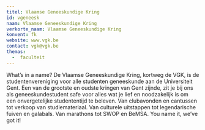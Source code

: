 ```yaml
---
titel: Vlaamse Geneeskundige Kring
id: vgeneesk
naam: Vlaamse Geneeskundige Kring
verkorte_naam: Vlaamse Geneeskundige Kring
konvent: fk
website: www.vgk.be
contact: vgk@vgk.be
themas:
  -  faculteit
---
```

What’s in a name? De Vlaamse Geneeskundige Kring, kortweg de VGK, is de studentenvereniging voor alle studenten geneeskunde aan de Universiteit Gent. Een van de grootste en oudste kringen van Gent zijnde, zit je bij ons als geneeskundestudent safe voor alles wat je lief en noodzakelijk is om een onvergetelijke studententijd te beleven. Van clubavonden en cantussen tot verkoop van studiemateriaal. Van culturele uitstappen tot legendarische fuiven en galabals. Van marathons tot SWOP en BeMSA. You name it, we’ve got it!
